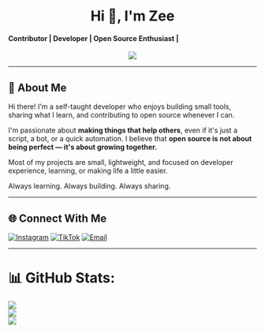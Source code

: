 <h1 align="center">Hi 👋, I'm Zee</h1>

#### Contributor | Developer | Open Source Enthusiast |

<p align="center">
  <img src="https://readme-typing-svg.demolab.com?font=Fira+Code&pause=1200&color=38BDF8&center=true&vCenter=true&width=500&lines=I+build+for+developers.;Contributing+to+open+source+is+my+passion.;Simplicity%2C+speed+and+automation+first.;Always+learning%2C+always+sharing." />
</p>

---

## 💫 About Me

Hi there! I'm a self-taught developer who enjoys building small tools, sharing what I learn, and contributing to open source whenever I can.

I'm passionate about **making things that help others**, even if it's just a script, a bot, or a quick automation. I believe that **open source is not about being perfect — it's about growing together.**

Most of my projects are small, lightweight, and focused on developer experience, learning, or making life a little easier.

Always learning. Always building. Always sharing.

---

## 🌐 Connect With Me

[![Instagram](https://img.shields.io/badge/Instagram-%23E4405F.svg?style=for-the-badge&logo=Instagram&logoColor=white)](https://instagram.com/zeeicz)
[![TikTok](https://img.shields.io/badge/TikTok-%23000000.svg?style=for-the-badge&logo=TikTok&logoColor=white)](https://tiktok.com/@zeeicz)
[![Email](https://img.shields.io/badge/Email-D14836?style=for-the-badge&logo=gmail&logoColor=white)](mailto:hello@xiazee.xyz)

---

# 📊 GitHub Stats:
![](https://github-readme-stats.vercel.app/api?username=zeeicz&theme=midnight-purple&hide_border=false&include_all_commits=true&count_private=false)<br/>
![](https://nirzak-streak-stats.vercel.app/?user=zeeicz&theme=midnight-purple&hide_border=false)<br/>
![](https://github-readme-stats.vercel.app/api/top-langs/?username=zeeicz&theme=midnight-purple&hide_border=false&include_all_commits=false&count_private=false&layout=compact)
